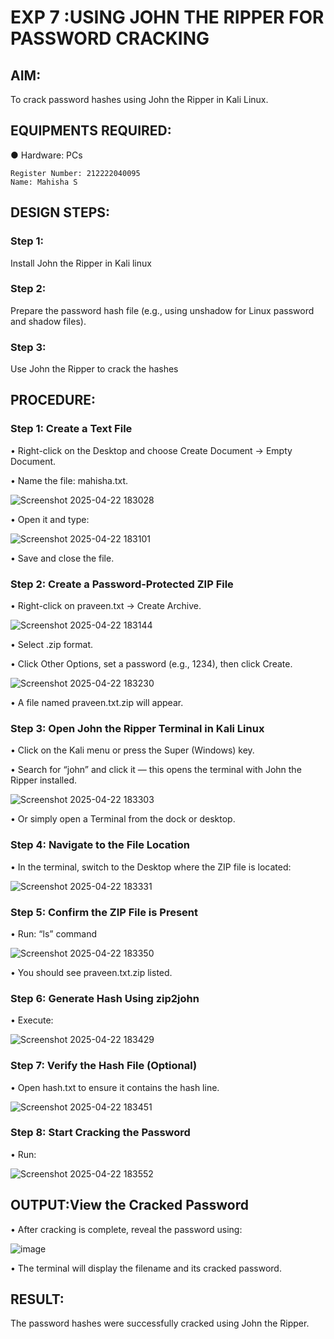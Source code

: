 # EXP 7 :USING JOHN THE RIPPER FOR PASSWORD CRACKING

## AIM:
To crack password hashes using John the Ripper in Kali Linux.

## EQUIPMENTS REQUIRED:
●	Hardware: PCs

```
Register Number: 212222040095
Name: Mahisha S
```

## DESIGN STEPS:
### Step 1:
Install John the Ripper in Kali linux

### Step 2:
Prepare the password hash file (e.g., using unshadow for Linux password and shadow files).

### Step 3:
Use John the Ripper to crack the hashes

## PROCEDURE:
### Step 1: Create a Text File

  •	Right-click on the Desktop and choose Create Document → Empty Document.
  
  •	Name the file: mahisha.txt.

  ![Screenshot 2025-04-22 183028](https://github.com/user-attachments/assets/ad61c866-4f83-4770-bb32-e743d93c4a92)


  •	Open it and type:

  ![Screenshot 2025-04-22 183101](https://github.com/user-attachments/assets/c946133f-3bdc-4c09-ae5d-57b128904e8a)


  •	Save and close the file.

### Step 2: Create a Password-Protected ZIP File

  •	Right-click on praveen.txt → Create Archive.
  
  ![Screenshot 2025-04-22 183144](https://github.com/user-attachments/assets/729f6455-927c-4680-8002-a02824bee4d9)


  •	Select .zip format.
  
  •	Click Other Options, set a password (e.g., 1234), then click Create.

  ![Screenshot 2025-04-22 183230](https://github.com/user-attachments/assets/682b5157-9460-47ab-a03f-5963557d4ae8)


  •	A file named praveen.txt.zip will appear.

### Step 3: Open John the Ripper Terminal in Kali Linux

  •	Click on the Kali menu or press the Super (Windows) key.
  
  •	Search for “john” and click it — this opens the terminal with John the Ripper installed.

  ![Screenshot 2025-04-22 183303](https://github.com/user-attachments/assets/121b6a0c-4b81-431c-92ed-d47cbb898636)


  •	Or simply open a Terminal from the dock or desktop.

### Step 4: Navigate to the File Location

  •	In the terminal, switch to the Desktop where the ZIP file is located:
  
  ![Screenshot 2025-04-22 183331](https://github.com/user-attachments/assets/dc5374d4-eb43-4713-83f1-c571cfb0b3cf)


### Step 5: Confirm the ZIP File is Present

  •	Run: “ls” command
  
  ![Screenshot 2025-04-22 183350](https://github.com/user-attachments/assets/e2501125-82fb-4170-9987-a84261de9fa0)


  •	You should see praveen.txt.zip listed.

### Step 6: Generate Hash Using zip2john

  •	Execute:
  
  ![Screenshot 2025-04-22 183429](https://github.com/user-attachments/assets/b2fb4d69-5070-4d1b-bc0b-ec8f247ce229)


### Step 7: Verify the Hash File (Optional)
  •	Open hash.txt to ensure it contains the hash line.
  
  ![Screenshot 2025-04-22 183451](https://github.com/user-attachments/assets/4bf6c35c-66cf-4d36-a489-12c6830ce7f5)


### Step 8: Start Cracking the Password
  •	Run:
  
  ![Screenshot 2025-04-22 183552](https://github.com/user-attachments/assets/f1afb549-b56e-498d-8ff3-deb29854ba22)


## OUTPUT:View the Cracked Password
  • After cracking is complete, reveal the password using:
  
  ![image](https://github.com/user-attachments/assets/d93fe2be-f483-4326-beca-31c7b6affb85)


  •	The terminal will display the filename and its cracked password.


## RESULT:
The password hashes were successfully cracked using John the Ripper.

